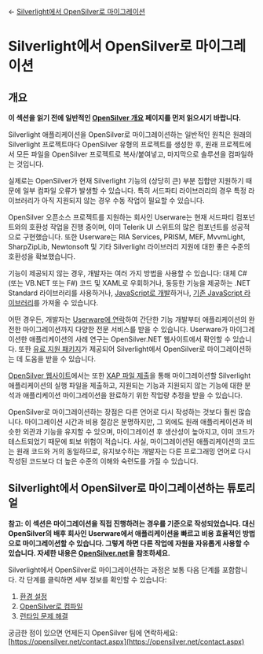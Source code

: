 ← [Silverlight에서 OpenSilver로 마이그레이션](/docs/9/25)

# Silverlight에서 OpenSilver로 마이그레이션

## 개요

**이 섹션을 읽기 전에 일반적인 [OpenSilver 개요](../general/overview.md) 페이지를 먼저 읽으시기 바랍니다.**

Silverlight 애플리케이션을 OpenSilver로 마이그레이션하는 일반적인 원칙은 원래의 Silverlight 프로젝트마다 OpenSilver 유형의 프로젝트를 생성한 후, 원래 프로젝트에서 모든 파일을 OpenSilver 프로젝트로 복사/붙여넣고, 마지막으로 솔루션을 컴파일하는 것입니다.

실제로는 OpenSilver가 현재 Silverlight 기능의 (상당히 큰) 부분 집합만 지원하기 때문에 일부 컴파일 오류가 발생할 수 있습니다. 특히 서드파티 라이브러리의 경우 특정 라이브러리가 아직 지원되지 않는 경우 수동 작업이 필요할 수 있습니다.

OpenSilver 오픈소스 프로젝트를 지원하는 회사인 Userware는 현재 서드파티 컴포넌트와의 호환성 작업을 진행 중이며, 이미 Telerik UI 스위트의 많은 컴포넌트를 성공적으로 구현했습니다. 또한 Userware는 RIA Services, PRISM, MEF, MvvmLight, SharpZipLib, Newtonsoft 및 기타 Silverlight 라이브러리 지원에 대한 좋은 수준의 호환성을 확보했습니다.

기능이 제공되지 않는 경우, 개발자는 여러 가지 방법을 사용할 수 있습니다: 대체 C#(또는 VB.NET 또는 F#) 코드 및 XAML로 우회하거나, 동등한 기능을 제공하는 .NET Standard 라이브러리를 사용하거나, [JavaScript로 개발](https://doc.opensilver.net/documentation/general/javascript-interop-and-libraries.html)하거나, [기존 JavaScript 라이브러리](https://doc.opensilver.net/documentation/general/javascript-interop-and-libraries.html)를 가져올 수 있습니다.

어떤 경우든, 개발자는 [Userware에 연락](https://www.opensilver.net/contact.aspx)하여 간단한 기능 개발부터 애플리케이션의 완전한 마이그레이션까지 다양한 전문 서비스를 받을 수 있습니다. Userware가 마이그레이션한 애플리케이션의 사례 연구는 OpenSilver.NET 웹사이트에서 확인할 수 있습니다. 또한 [유료 지원 패키지](https://www.opensilver.net/links/migration-package.aspx)가 제공되어 Silverlight에서 OpenSilver로 마이그레이션하는 데 도움을 받을 수 있습니다.

[OpenSilver 웹사이트](https://www.opensilver.net)에서는 또한 [XAP 파일 제출](https://www.opensilver.net/migrate/upload-xap.aspx)을 통해 마이그레이션할 Silverlight 애플리케이션의 실행 파일을 제출하고, 지원되는 기능과 지원되지 않는 기능에 대한 분석과 애플리케이션 마이그레이션을 완료하기 위한 작업량 추정을 받을 수 있습니다.

OpenSilver로 마이그레이션하는 장점은 다른 언어로 다시 작성하는 것보다 훨씬 많습니다. 마이그레이션 시간과 비용 절감은 분명하지만, 그 외에도 원래 애플리케이션과 비슷한 외관과 기능을 유지할 수 있으며, 마이그레이션 후 생산성이 높아지고, 이미 코드가 테스트되었기 때문에 퇴보 위험이 적습니다. 사실, 마이그레이션된 애플리케이션의 코드는 원래 코드와 거의 동일하므로, 유지보수하는 개발자는 다른 프로그래밍 언어로 다시 작성된 코드보다 더 높은 수준의 이해와 숙련도를 가질 수 있습니다.

## Silverlight에서 OpenSilver로 마이그레이션하는 튜토리얼

**참고: 이 섹션은 마이그레이션을 직접 진행하려는 경우를 기준으로 작성되었습니다. 대신 OpenSilver의 배후 회사인 Userware에서 애플리케이션을 빠르고 비용 효율적인 방법으로 마이그레이션할 수 있습니다. 그렇게 하면 다른 작업에 자원을 자유롭게 사용할 수 있습니다. 자세한 내용은 [OpenSilver.net](https://opensilver.net)을 참조하세요.**

Silverlight에서 OpenSilver로 마이그레이션하는 과정은 보통 다음 단계를 포함합니다. 각 단계를 클릭하면 세부 정보를 확인할 수 있습니다:
1. [환경 설정](environment-setup.md)
2. [OpenSilver로 컴파일](compile-with-opensilver.md)
3. [런타임 문제 해결](fix-runtime-issues.md)

궁금한 점이 있으면 언제든지 OpenSilver 팀에 연락하세요: [https://opensilver.net/contact.aspx](https://opensilver.net/contact.aspx)
